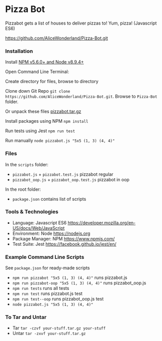 # Pizza Bot
Pizzabot gets a list of houses to deliver pizzas to! Yum, pizza! (Javascript ES6) 

https://github.com/AliceWonderland/Pizza-Bot.git

### Installation
Install [NPM v5.6.0+ and Node v8.9.4+](https://nodejs.org/en/download/)

Open Command Line Terminal:

Create directory for files, browse to directory

Clone down Git Repo `git clone https://github.com/AliceWonderland/Pizza-Bot.git`. Browse to `Pizza-Bot` folder.
 
Or unpack these files [pizzabot.tar.gz](https://github.com/AliceWonderland/Pizza-Bot/blob/master/assets/pizzabot.tar.gz)

Install packages using NPM `npm install`

Run tests using Jest `npm run test`

Run manually `node pizzabot.js "5x5 (1, 3) (4, 4)"`

### Files
In the `scripts` folder:
* `pizzabot.js` + `pizzabot.test.js` pizzabot regular
* `pizzabot_oop.js` + `pizzabot_oop.test.js` pizzabot in oop

In the root folder:
* `package.json` contains list of scripts

### Tools & Technologies
* Language: Javascript ES6 https://developer.mozilla.org/en-US/docs/Web/JavaScript
* Environment: Node https://nodejs.org
* Package Manager: NPM https://www.npmjs.com/
* Test Suite: Jest https://facebook.github.io/jest/en/

### Example Command Line Scripts
See `package.json` for ready-made scripts
* `npm run pizzabot "5x5 (1, 3) (4, 4)"` runs pizzabot.js
* `npm run pizzabot-oop "5x5 (1, 3) (4, 4)"` runs pizzabot_oop.js
* `npm run tests` runs all tests
* `npm run test` runs pizzabot.js test
* `npm run test--oop` runs pizzabot_oop.js test
* `node pizzabot.js "5x5 (1, 3) (4, 4)"`

### To Tar and Untar
* Tar `tar -czvf your-stuff.tar.gz your-stuff`
* Untar `tar -zxvf your-stuff.tar.gz`